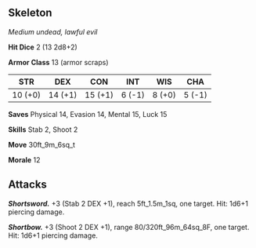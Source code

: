 ## Skeleton

*Medium undead, lawful evil*

**Hit Dice** 2 (13 2d8+2)

**Armor Class** 13 (armor scraps)

| STR     | DEX     | CON     | INT     | WIS     | CHA     |
|---------|---------|---------|---------|---------|---------|
| 10 (+0) | 14 (+1) | 15 (+1) |  6 (-1) |  8 (+0) |  5 (-1) |

**Saves** Physical 14, Evasion 14, Mental 15, Luck 15

**Skills** Stab 2, Shoot 2

**Move** 30ft_9m_6sq_t

**Morale** 12

## Attacks

***Shortsword.*** +3 (Stab 2 DEX +1), reach 5ft_1.5m_1sq, one target. Hit: 1d6+1 piercing damage.

***Shortbow.*** +3 (Shoot 2 DEX +1), range 80/320ft_96m_64sq_8F, one target. Hit: 1d6+1 piercing damage.

